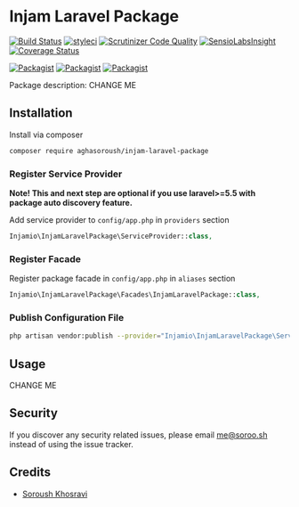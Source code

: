 # Injam Laravel Package

[![Build Status](https://travis-ci.org/injamio/injam-laravel-package.svg?branch=master)](https://travis-ci.org/injamio/injam-laravel-package)
[![styleci](https://styleci.io/repos/CHANGEME/shield)](https://styleci.io/repos/CHANGEME)
[![Scrutinizer Code Quality](https://scrutinizer-ci.com/g/injamio/injam-laravel-package/badges/quality-score.png?b=master)](https://scrutinizer-ci.com/g/injamio/injam-laravel-package/?branch=master)
[![SensioLabsInsight](https://insight.sensiolabs.com/projects/CHANGEME/mini.png)](https://insight.sensiolabs.com/projects/CHANGEME)
[![Coverage Status](https://coveralls.io/repos/github/injamio/injam-laravel-package/badge.svg?branch=master)](https://coveralls.io/github/injamio/injam-laravel-package?branch=master)

[![Packagist](https://img.shields.io/packagist/v/injamio/injam-laravel-package.svg)](https://packagist.org/packages/injamio/injam-laravel-package)
[![Packagist](https://poser.pugx.org/injamio/injam-laravel-package/d/total.svg)](https://packagist.org/packages/injamio/injam-laravel-package)
[![Packagist](https://img.shields.io/packagist/l/injamio/injam-laravel-package.svg)](https://packagist.org/packages/injamio/injam-laravel-package)

Package description: CHANGE ME

## Installation

Install via composer
```bash
composer require aghasoroush/injam-laravel-package
```

### Register Service Provider

**Note! This and next step are optional if you use laravel>=5.5 with package
auto discovery feature.**

Add service provider to `config/app.php` in `providers` section
```php
Injamio\InjamLaravelPackage\ServiceProvider::class,
```

### Register Facade

Register package facade in `config/app.php` in `aliases` section
```php
Injamio\InjamLaravelPackage\Facades\InjamLaravelPackage::class,
```

### Publish Configuration File

```bash
php artisan vendor:publish --provider="Injamio\InjamLaravelPackage\ServiceProvider" --tag="config"
```

## Usage

CHANGE ME

## Security

If you discover any security related issues, please email me@soroo.sh
instead of using the issue tracker.

## Credits

- [Soroush Khosravi](https://soroo.sh)

